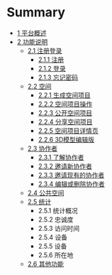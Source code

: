 # Summary

* [1  平台概述](README.md)
* [2  功能说明](chapter1.md)
  * [2.1  注册登录](chapter1/21-zhu-ce-deng-lu.md)
    * [2.1.1  注册](chapter1/21-zhu-ce-deng-lu/211-zhu-ce.md)
    * [2.1.2  登录](chapter1/21-zhu-ce-deng-lu/212-deng-lu.md)
    * [2.1.3  忘记密码](chapter1/21-zhu-ce-deng-lu/213-wang-ji-mi-ma.md)
  * [2.2  空间](chapter1/22-kong-jian.md)
    * [2.2.1  生成空间项目](chapter1/22-kong-jian/221-sheng-cheng-kong-jian-xiang-mu.md)
    * [2.2.2  空间项目操作](chapter1/22-kong-jian/222-kong-jian-xiang-mu-cao-zuo.md)
    * [2.2.3  公开空间项目](chapter1/22-kong-jian/223-gong-kai-kong-jian-xiang-mu.md)
    * [2.2.4  分享空间项目](chapter1/22-kong-jian/224-fen-xiang-kong-jian-xiang-mu.md)
    * [2.2.5  空间项目详情页](chapter1/22-kong-jian/224-kong-jian-xiang-mu-xiang-qing-ye.md)
    * [2.2.6  3D模型编辑版](chapter1/22-kong-jian/225-3d-mo-xing-bian-ji-ban.md)
  * [2.3  协作者](chapter1/23-xie-zuo-zhe.md)
    * [2.3.1  了解协作者](chapter1/231-le-jie-xie-zuo-zhe.md)
    * [2.3.2  邀请新协作者](chapter1/232-yao-qing-xin-xie-zuo-zhe.md)
    * [2.3.3  邀请现有的协作者](chapter1/233-yao-qing-xian-you-de-xie-zuo-zhe.md)
    * [2.3.4  编辑或删除协作者](chapter1/234-bian-ji-huo-shan-chu-xie-zuo-zhe.md)
  * [2.4  公共空间](chapter1/24-gong-gong-kong-jian.md)
  * [2.5  统计](chapter1/25-tong-ji.md)
    * 2.5.1  统计概况
    * 2.5.2  忠诚度
    * 2.5.3  访问时间
    * 2.5.4  设备
    * 2.5.5  设备
    * 2.5.6  所在地
  * [2.6  其他功能](chapter1/26-qi-ta-gong-neng.md)

